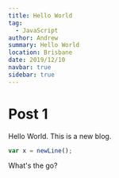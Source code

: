```yaml
---
title: Hello World
tag: 
  - JavaScript
author: Andrew
summary: Hello World
location: Brisbane
date: 2019/12/10
navbar: true
sidebar: true
---
```


# Post 1
Hello World. This is a new blog.

```javascript
var x = newLine();
```

What's the go? 
